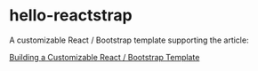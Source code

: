 hello-reactstrap
====
A customizable React / Bootstrap template supporting the article:

[Building a Customizable React / Bootstrap Template]( https://medium.com/@johntucker_48673/building-a-customizable-react-bootstrap-template-85c689a9636e)
